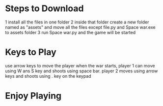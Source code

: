 # Steps to Download
1 install all the files in one folder
2 inside that folder create a new folder named as "assets" and move all the files except file.py and Space war.exe to assets folder
3 run Space war.py and the game will be started

# Keys to Play
use arrow keys to move the player
when the war starts, player 1 can move using W ans S key and shoots using space bar. player 2 moves using arrow keys and shoots using . key on the keypad

# Enjoy Playing
